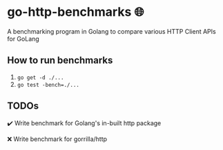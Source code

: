 # go-http-benchmarks 🌐

A benchmarking program in Golang to compare various HTTP Client APIs for GoLang

## How to run benchmarks

1. `go get -d ./...`
2. `go test -bench=./...`

## TODOs

✔️ Write benchmark for Golang's in-built http package

❌ Write benchmark for gorrilla/http
